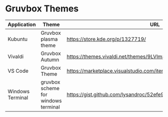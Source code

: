 # Gruvbox Themes

| Application      | Theme                               | URL                                                                     |
| ---------------- | ----------------------------------- | ----------------------------------------------------------------------- |
| Kubuntu          | Gruvbox plasma theme                | <https://store.kde.org/p/1327719/>                                      |
| Vivaldi          | Gruvbox Autumn                      | <https://themes.vivaldi.net/themes/9LVlm8OK7mw>                         |
| VS Code          | Gruvbox Theme                       | <https://marketplace.visualstudio.com/items?itemName=jdinhlife.gruvbox> |
| Windows Terminal | gruvbox scheme for windows terminal | <https://gist.github.com/lysandroc/52efe995095b9b5fa829f3bc5d70e73c>    |
